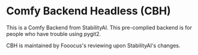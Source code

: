 # Comfy Backend Headless (CBH)

This is a Comfy Backend from StabilityAI. This pre-complied backend is for people who have trouble using pygit2.

CBH is maintained by Fooocus's reviewing upon StabilityAI's changes.
